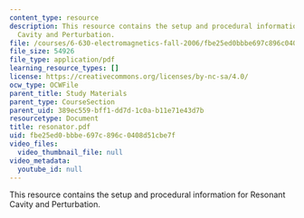 ```yaml
---
content_type: resource
description: This resource contains the setup and procedural information for Resonant
  Cavity and Perturbation.
file: /courses/6-630-electromagnetics-fall-2006/fbe25ed0bbbe697c896c0408d51cbe7f_resonator.pdf
file_size: 54926
file_type: application/pdf
learning_resource_types: []
license: https://creativecommons.org/licenses/by-nc-sa/4.0/
ocw_type: OCWFile
parent_title: Study Materials
parent_type: CourseSection
parent_uid: 389ec559-bff1-dd7d-1c0a-b11e71e43d7b
resourcetype: Document
title: resonator.pdf
uid: fbe25ed0-bbbe-697c-896c-0408d51cbe7f
video_files:
  video_thumbnail_file: null
video_metadata:
  youtube_id: null
---
```

This resource contains the setup and procedural information for Resonant Cavity and Perturbation.